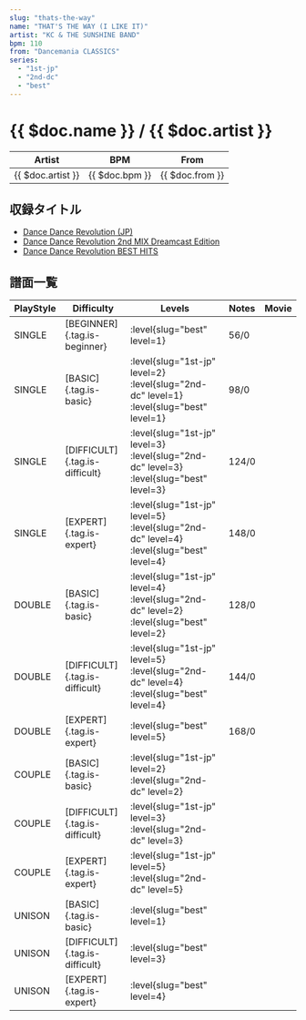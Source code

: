 ```yaml
---
slug: "thats-the-way"
name: "THAT'S THE WAY (I LIKE IT)"
artist: "KC & THE SUNSHINE BAND"
bpm: 110
from: "Dancemania CLASSICS"
series:
  - "1st-jp"
  - "2nd-dc"
  - "best"
---
```


# {{ $doc.name }} / {{ $doc.artist }}

|Artist|BPM|From|
|------|---|----|
|{{ $doc.artist }}|{{ $doc.bpm }}|{{ $doc.from }}|

## 収録タイトル

- [Dance Dance Revolution (JP)](/series/1st-jp/)
- [Dance Dance Revolution 2nd MIX Dreamcast Edition](/series/2nd-dc/)
- [Dance Dance Revolution BEST HITS](/series/best/)

## 譜面一覧

|PlayStyle|Difficulty|Levels|Notes|Movie|
|---------|----------|------|-----|-----|
|SINGLE|[BEGINNER]{.tag.is-beginner}|:level{slug="best" level=1}|56/0||
|SINGLE|[BASIC]{.tag.is-basic}|:level{slug="1st-jp" level=2} :level{slug="2nd-dc" level=1} :level{slug="best" level=1}|98/0||
|SINGLE|[DIFFICULT]{.tag.is-difficult}|:level{slug="1st-jp" level=3} :level{slug="2nd-dc" level=3} :level{slug="best" level=3}|124/0||
|SINGLE|[EXPERT]{.tag.is-expert}|:level{slug="1st-jp" level=5} :level{slug="2nd-dc" level=4} :level{slug="best" level=4}|148/0||
|DOUBLE|[BASIC]{.tag.is-basic}|:level{slug="1st-jp" level=4} :level{slug="2nd-dc" level=2} :level{slug="best" level=2}|128/0||
|DOUBLE|[DIFFICULT]{.tag.is-difficult}|:level{slug="1st-jp" level=5} :level{slug="2nd-dc" level=4} :level{slug="best" level=4}|144/0||
|DOUBLE|[EXPERT]{.tag.is-expert}|:level{slug="best" level=5}|168/0||
|COUPLE|[BASIC]{.tag.is-basic}|:level{slug="1st-jp" level=2} :level{slug="2nd-dc" level=2}|||
|COUPLE|[DIFFICULT]{.tag.is-difficult}|:level{slug="1st-jp" level=3} :level{slug="2nd-dc" level=3}|||
|COUPLE|[EXPERT]{.tag.is-expert}|:level{slug="1st-jp" level=5} :level{slug="2nd-dc" level=5}|||
|UNISON|[BASIC]{.tag.is-basic}|:level{slug="best" level=1}|||
|UNISON|[DIFFICULT]{.tag.is-difficult}|:level{slug="best" level=3}|||
|UNISON|[EXPERT]{.tag.is-expert}|:level{slug="best" level=4}|||
